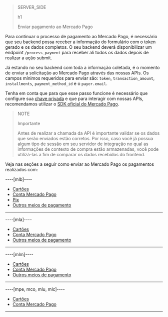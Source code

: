 > SERVER_SIDE
>
> h1
>
> Enviar pagamento ao Mercado Pago

Para continuar o processo de pagamento ao Mercado Pago, é necessário que seu backend possa receber a informação do formulário com o token gerado e os dados completos. O seu backend deverá disponibilizar um endpoint `/process_payment` para receber ali todos os dados depois de realizar a ação submit.

Já estando no seu backend com toda a informação coletada, é o momento de enviar a solicitação ao Mercado Pago através das nossas APIs. Os campos mínimos requeridos para enviar são: `token`, `transaction_amount`, `installments`, `payment_method_id` e o `payer.email`.

Tenha em conta que para que esse passo funcione é necessário que configure sua [chave privada](/developers/pt/guides/additional-content/credentials/credentials) e que para interagir com nossas APIs, recomendamos utilizar o [SDK oficial do Mercado Pago](/developers/pt/docs/sdks-library/landing).

> NOTE
> 
> Importante
>
> Antes de realizar a chamada da API é importante validar se os dados que serão enviados estão corretos. Por isso, caso você já possua algum tipo de sessão em seu servidor de integração no qual as informações de contexto de compra estão armazenadas, você pode utilizá-las a fim de comparar os dados recebidos do frontend.

Veja nas seções a seguir como enviar ao Mercado Pago os pagamentos realizados com:

----[mlb]----
* [Cartões](/developers/pt/docs/checkout-bricks/payment-brick/payment-submission/cards)
* [Conta Mercado Pago](/developers/pt/docs/checkout-bricks/payment-brick/payment-submission/wallet)
* [Pix](/developers/pt/docs/checkout-bricks/payment-brick/payment-submission/pix)
* [Outros meios de pagamento](/developers/pt/docs/checkout-bricks/payment-brick/payment-submission/other-payment-methods/brasil)
------------

----[mla]----
* [Cartões](/developers/pt/docs/checkout-bricks/payment-brick/payment-submission/cards)
* [Conta Mercado Pago](/developers/pt/docs/checkout-bricks/payment-brick/payment-submission/wallet)
* [Outros meios de pagamento](/developers/pt/docs/checkout-bricks/payment-brick/payment-submission/other-payment-methods/argentina)
------------

----[mlm]----
* [Cartões](/developers/pt/docs/checkout-bricks/payment-brick/payment-submission/cards)
* [Conta Mercado Pago](/developers/pt/docs/checkout-bricks/payment-brick/payment-submission/wallet)
* [Outros meios de pagamento](/developers/pt/docs/checkout-bricks/payment-brick/payment-submission/other-payment-methods/mexico)
------------

----[mpe, mco, mlu, mlc]----
* [Cartões](/developers/pt/docs/checkout-bricks/payment-brick/payment-submission/cards)
* [Conta Mercado Pago](/developers/pt/docs/checkout-bricks/payment-brick/payment-submission/wallet)
------------